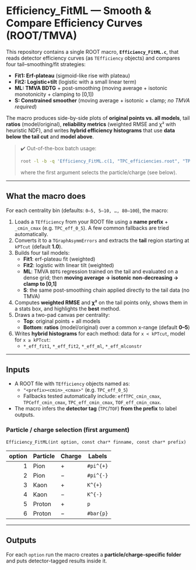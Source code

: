 # Efficiency_FitML — Smooth & Compare Efficiency Curves (ROOT/TMVA)

This repository contains a single ROOT macro, **`Efficiency_FitML.c`**, that reads detector efficiency curves (as `TEfficiency` objects) and compares four tail–smoothing/fit strategies:

- **Fit1: Erf-plateau** (sigmoid-like rise with plateau)
- **Fit2: Logistic+tilt** (logistic with a small linear term)
- **ML: TMVA BDTG** + post-smoothing (moving average + isotonic monotonicity + clamping to [0,1])
- **S: Constrained smoother** (moving average + isotonic + clamp; *no TMVA required*)

The macro produces side-by-side plots of **original points vs. all models**, tail **ratios** (model/original), **reliability metrics** (weighted RMSE and χ² with heuristic NDF), and writes **hybrid efficiency histograms** that use **data below the tail cut** and **model above**.

> ✔️ Out-of-the-box batch usage:
>
> ```bash
> root -l -b -q 'Efficiency_FitML.c(1, "TPC_efficiencies.root", "TPC_eff_")'
> ```
> where the first argument selects the particle/charge (see below).

---

## What the macro does

For each centrality bin (defaults: `0–5, 5–10, …, 80–100`), the macro:

1. Loads a `TEfficiency` from your ROOT file using a **name prefix** + `_cmin_cmax` (e.g. `TPC_eff_0_5`). A few common fallbacks are tried automatically.
2. Converts it to a `TGraphAsymmErrors` and extracts the **tail** region starting at `kPTcut` (default **1.0**).
3. Builds four tail models:
   - **Fit1**: erf-plateau fit (weighted)
   - **Fit2**: logistic with linear tilt (weighted)
   - **ML**: TMVA `BDTG` regression trained on the tail and evaluated on a dense grid; then **moving average → isotonic non-decreasing → clamp to [0,1]**
   - **S**: the same post-smoothing chain applied directly to the tail data (no TMVA)
4. Computes **weighted RMSE** and **χ²** on the tail points only, shows them in a stats box, and highlights the **best** method.
5. Draws a two-pad canvas per centrality:
   - **Top**: original points + all models
   - **Bottom**: **ratios** (model/original) over a common x-range (default **0–5**)
6. Writes **hybrid histograms** for each method: data for `x < kPTcut`, model for `x ≥ kPTcut`:
   - `*_eff_fit1`, `*_eff_fit2`, `*_eff_ml`, `*_eff_mlconstr`

---

## Inputs

- A ROOT file with `TEfficiency` objects named as:
  - `"<prefix><cmin>_<cmax>"` (e.g. `TPC_eff_0_5`)
  - Fallbacks tested automatically include: `effTPC_cmin_cmax`, `TPCeff_cmin_cmax`, `TPC_eff_cmin_cmax`, `TOF_eff_cmin_cmax`.
- The macro infers the **detector tag** (`TPC`/`TOF`) **from the prefix** to label outputs.

### Particle / charge selection (first argument)

`Efficiency_FitML(int option, const char* finname, const char* prefix)`

| option | Particle | Charge | Labels |
|-------:|----------|--------|--------|
| 1 | Pion | + | `#pi^{+}` |
| 2 | Pion | − | `#pi^{-}` |
| 3 | Kaon | + | `K^{+}` |
| 4 | Kaon | − | `K^{-}` |
| 5 | Proton | + | `p` |
| 6 | Proton | − | `#bar{p}` |

---

## Outputs

For each `option` run the macro creates a **particle/charge-specific folder** and puts detector-tagged results inside it.

